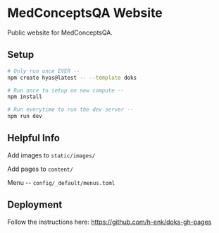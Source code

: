 # MedConceptsQA Website

Public website for MedConceptsQA.

## Setup

```bash
# Only run once EVER --
npm create hyas@latest -- --template doks

# Run once to setup on new compute --
npm install

# Run everytime to run the dev server --
npm run dev
```

## Helpful Info

Add images to `static/images/`

Add pages to `content/`

Menu -- `config/_default/menus.toml`

## Deployment

Follow the instructions here: https://github.com/h-enk/doks-gh-pages